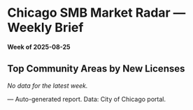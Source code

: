 # Chicago SMB Market Radar — Weekly Brief
**Week of 2025-08-25**

## Top Community Areas by New Licenses
_No data for the latest week._


— Auto-generated report. Data: City of Chicago portal.
